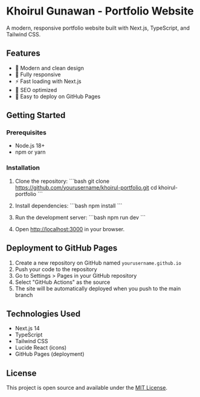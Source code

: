 # Khoirul Gunawan - Portfolio Website

A modern, responsive portfolio website built with Next.js, TypeScript, and Tailwind CSS.

## Features

- 🎨 Modern and clean design
- 📱 Fully responsive
- ⚡ Fast loading with Next.js
- 🎯 SEO optimized
- 🚀 Easy to deploy on GitHub Pages

## Getting Started

### Prerequisites

- Node.js 18+ 
- npm or yarn

### Installation

1. Clone the repository:
\`\`\`bash
git clone https://github.com/yourusername/khoirul-portfolio.git
cd khoirul-portfolio
\`\`\`

2. Install dependencies:
\`\`\`bash
npm install
\`\`\`

3. Run the development server:
\`\`\`bash
npm run dev
\`\`\`

4. Open [http://localhost:3000](http://localhost:3000) in your browser.

## Deployment to GitHub Pages

1. Create a new repository on GitHub named `yourusername.github.io`
2. Push your code to the repository
3. Go to Settings > Pages in your GitHub repository
4. Select "GitHub Actions" as the source
5. The site will be automatically deployed when you push to the main branch


## Technologies Used

- Next.js 14
- TypeScript
- Tailwind CSS
- Lucide React (icons)
- GitHub Pages (deployment)

## License

This project is open source and available under the [MIT License](LICENSE).
